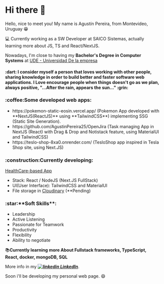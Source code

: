 <h1>Hi there 👋</h1>

Hello, nice to meet you! My name is Agustín Pereira, from Montevideo, Uruguay :grin:

💻 Currently working as a SW Developer at SAICO Sistemas, actually learning more about JS, TS and React/NextJS. 

Nowadays, I'm close to having my **Bachelor's Degree in Computer Systems** at <a href="https://ude.edu.uy/facultad-de-ingenieria/licenciatura-en-informatica/">UDE - Universidad De la empresa</a>

<h4>:dart: I consider myself a person that loves working with other people, sharing knowledge in order to build better and faster software web applications. 
I Love encourage people when things doesn't go as we plan, always positive, "...After the rain, appears the sun..." :grin: </h4>


<h3>:coffee:Some developed web apps:</h3>
<ul>
  <li>https://pokemon-static-eosin.vercel.app/ (Pokemon App developed with **NextJS(ReactJS)** using **TailwindCSS**) implementing SSG (Static Site Generation).</li>
  <li>https://github.com/AgustinPereira25/OpenJira (Task managing App in NextJS (React) with Drag & Drop and Notistack feature, using MaterialUI and TailwindCSS) </li>
  <li>https://teslo-shop-8xa0.onrender.com/  (TesloShop app inspired in Tesla Shop site, using Next.JS)</li>
</ul>

<p><h3>:construction:Currently developing:</h3> <a href="https://github.com/AgustinPereira25/health-submissions">HealthCare-based App</a></p>
<ul>
  <li>Stack: React / NodeJS (Next.JS FullStack)</li>
  <li>UI(User Interface): TailwindCSS and MaterialUI</li>
  <li>File storage in <a href="https://cloudinary.com/">Cloudinary</a> (**Pending)</li>
</ul>

<h3>:star:**Soft Skills**:</h3>

  - Leadership
  - Active Listening
  - Passionate for Teamwork
  - Productivity
  - Flexibility
  - Ability to negotiate

:books:**Currently learning more About Fullstack frameworks, TypeScript, React, docker, mongoDB, SQL**


 More info in my  ***<a href="https://www.linkedin.com/in/agustin-pereira-6791a410b/" rel="nofollow noreferrer"><img src="https://i.stack.imgur.com/gVE0j.png" alt="linkedin"> LinkedIn</a>***.


Soon i'll be developing my personal web page. 😄
